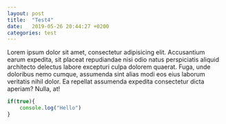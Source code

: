 ```yaml
---
layout: post
title:  "Test4"
date:   2019-05-26 20:44:27 +0200
categories: test
---
```


Lorem ipsum dolor sit amet, consectetur adipisicing elit. Accusantium earum expedita, sit placeat repudiandae nisi odio natus perspiciatis aliquid architecto delectus labore excepturi culpa dolorem quaerat. Fuga, unde doloribus nemo cumque, assumenda sint alias modi eos eius laborum veritatis nihil dolor. Ea repellat assumenda expedita consectetur dicta aperiam? Nulla, at!

```js
if(true){
    console.log("Hello")
}
```